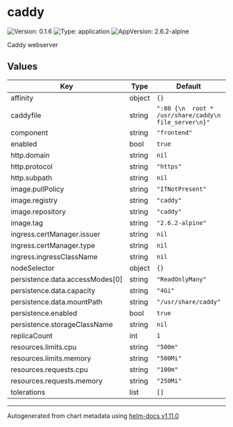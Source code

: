# caddy

![Version: 0.1.6](https://img.shields.io/badge/Version-0.1.6-informational?style=flat-square) ![Type: application](https://img.shields.io/badge/Type-application-informational?style=flat-square) ![AppVersion: 2.6.2-alpine](https://img.shields.io/badge/AppVersion-2.6.2--alpine-informational?style=flat-square)

Caddy webserver

## Values

| Key | Type | Default | Description |
|-----|------|---------|-------------|
| affinity | object | `{}` |  |
| caddyfile | string | `":80 {\n  root * /usr/share/caddy\n  file_server\n}"` |  |
| component | string | `"frontend"` |  |
| enabled | bool | `true` |  |
| http.domain | string | `nil` |  |
| http.protocol | string | `"https"` |  |
| http.subpath | string | `nil` |  |
| image.pullPolicy | string | `"IfNotPresent"` |  |
| image.registry | string | `"caddy"` |  |
| image.repository | string | `"caddy"` |  |
| image.tag | string | `"2.6.2-alpine"` |  |
| ingress.certManager.issuer | string | `nil` |  |
| ingress.certManager.type | string | `nil` |  |
| ingress.ingressClassName | string | `nil` |  |
| nodeSelector | object | `{}` |  |
| persistence.data.accessModes[0] | string | `"ReadOnlyMany"` |  |
| persistence.data.capacity | string | `"4Gi"` |  |
| persistence.data.mountPath | string | `"/usr/share/caddy"` |  |
| persistence.enabled | bool | `true` |  |
| persistence.storageClassName | string | `nil` |  |
| replicaCount | int | `1` |  |
| resources.limits.cpu | string | `"500m"` |  |
| resources.limits.memory | string | `"500Mi"` |  |
| resources.requests.cpu | string | `"100m"` |  |
| resources.requests.memory | string | `"250Mi"` |  |
| tolerations | list | `[]` |  |

----------------------------------------------
Autogenerated from chart metadata using [helm-docs v1.11.0](https://github.com/norwoodj/helm-docs/releases/v1.11.0)
